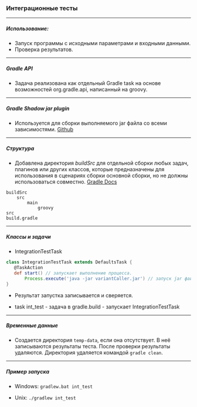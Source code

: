 ### Интеграционные тесты

------------

##### Использование:
- Запуск программы с исходными параметрами и входными данными.  
- Проверка результатов.

------------
##### Gradle API
 - Задача реализована как отдельный Gradle task на основе возможностей org.gradle.api,
 написанный на groovy.

-----------
##### Gradle Shadow jar plugin
 - Используется для сборки выполняемого jar файла со всеми зависимостями. [Github](https://github.com/johnrengelman/shadow)

------------

##### Структура
 - Добавлена директория *buildSrc*  для отдельной сборки любых задач, плагинов или других классов, которые предназначены для использования в сценариях сборки основной сборки, но не должны использоваться совместно. [Gradle Docs](https://docs.gradle.org/current/userguide/organizing_gradle_projects.html#sec:build_sources)

```
buildSrc
    src
        main
            groovy
src
build.gradle
```
------------

##### Классы и задачи
 - IntegrationTestTask
 ```groovy
class IntegrationTestTask extends DefaultsTask {
	@TaskAction
	def start() // запускает выполнение процесса.
        Process.execute('java -jar variantCaller.jar') // запуск jar файла с аргументами
}
```
 - Результат запустка записывается и сверяется.

 - task int_test  - задача в gradle.build - запускает IntegrationTestTask

------------

##### Временные данные
 - Создается директория `temp-data`, если она отсутствует. В неё записываются результаты теста.
   После проверки результаты удаляются. Директория удаляется командой `gradle clean`.

------------

##### Пример запуска
 - Windows:  `gradlew.bat int_test`

 - Unix:  `./gradlew int_test`
